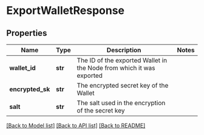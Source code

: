 # ExportWalletResponse

## Properties
Name | Type | Description | Notes
------------ | ------------- | ------------- | -------------
**wallet_id** | **str** | The ID of the exported Wallet in the Node from which it was exported | 
**encrypted_sk** | **str** | The encrypted secret key of the Wallet | 
**salt** | **str** | The salt used in the encryption of the secret key | 

[[Back to Model list]](../README.md#documentation-for-models) [[Back to API list]](../README.md#documentation-for-api-endpoints) [[Back to README]](../README.md)


